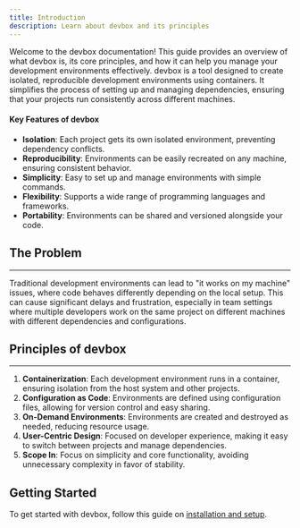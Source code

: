 ```yaml
---
title: Introduction
description: Learn about devbox and its principles
---
```


Welcome to the devbox documentation! This guide provides an overview of what devbox is, its core principles, and how it can help you manage your development environments effectively. devbox is a tool designed to create isolated, reproducible development environments using containers. It simplifies the process of setting up and managing dependencies, ensuring that your projects run consistently across different machines.

#### Key Features of devbox
- **Isolation**: Each project gets its own isolated environment, preventing dependency conflicts.
- **Reproducibility**: Environments can be easily recreated on any machine, ensuring consistent behavior.
- **Simplicity**: Easy to set up and manage environments with simple commands.
- **Flexibility**: Supports a wide range of programming languages and frameworks.
- **Portability**: Environments can be shared and versioned alongside your code.

## The Problem
---

Traditional development environments can lead to "it works on my machine" issues, where code behaves differently depending on the local setup. This can cause significant delays and frustration, especially in team settings where multiple developers work on the same project on different machines with different dependencies and configurations.

## Principles of devbox
---

1. **Containerization**: Each development environment runs in a container, ensuring isolation from the host system and other projects.
2. **Configuration as Code**: Environments are defined using configuration files, allowing for version control and easy sharing.
3. **On-Demand Environments**: Environments are created and destroyed as needed, reducing resource usage.
4. **User-Centric Design**: Focused on developer experience, making it easy to switch between projects and manage dependencies.
5. **Scope In**: Focus on simplicity and core functionality, avoiding unnecessary complexity in favor of stability.

## Getting Started

To get started with devbox, follow this guide on [installation and setup](/start).
